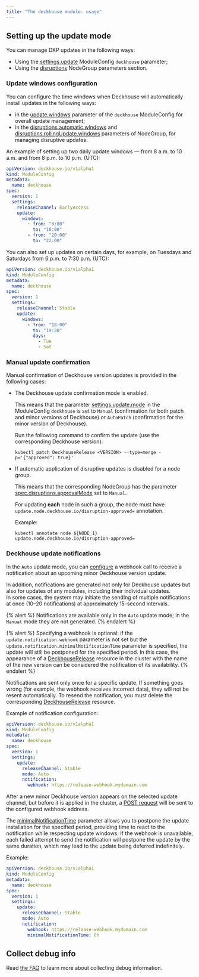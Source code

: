 ```yaml
---
title: "The deckhouse module: usage"
---
```


## Setting up the update mode

You can manage DKP updates in the following ways:
- Using the [settings.update](configuration.html#parameters-update) ModuleConfig `deckhouse` parameter;
- Using the [disruptions](../node-manager/cr.html#nodegroup-v1-spec-disruptions) NodeGroup parameters section.

### Update windows configuration

You can configure the time windows when Deckhouse will automatically install updates in the following ways:
- in the [update.windows](configuration.html#parameters-update-windows) parameter of the `deckhouse` ModuleConfig for overall update management;
- in the [disruptions.automatic.windows](../node-manager/cr.html#nodegroup-v1-spec-disruptions-automatic-windows) and [disruptions.rollingUpdate.windows](../node-manager/cr.html#nodegroup-v1-spec-disruptions-rollingupdate-windows) parameters of NodeGroup, for managing disruptive updates.

An example of setting up two daily update windows — from 8 a.m. to 10 a.m. and from 8 p.m. to 10 p.m. (UTC):

```yaml
apiVersion: deckhouse.io/v1alpha1
kind: ModuleConfig
metadata:
  name: deckhouse
spec:
  version: 1
  settings:
    releaseChannel: EarlyAccess
    update:
      windows: 
        - from: "8:00"
          to: "10:00"
        - from: "20:00"
          to: "22:00"
```

You can also set up updates on certain days, for example, on Tuesdays and Saturdays from 6 p.m. to 7:30 p.m. (UTC):

```yaml
apiVersion: deckhouse.io/v1alpha1
kind: ModuleConfig
metadata:
  name: deckhouse
spec:
  version: 1
  settings:
    releaseChannel: Stable
    update:
      windows: 
        - from: "18:00"
          to: "19:30"
          days:
            - Tue
            - Sat
```

<div id="manual-disruption-update-confirmation"></div>

### Manual update confirmation

Manual confirmation of Deckhouse version updates is provided in the following cases:
- The Deckhouse update confirmation mode is enabled.

  This means that the parameter [settings.update.mode](configuration.html#parameters-update-mode) in the ModuleConfig `deckhouse` is set to `Manual` (confirmation for both patch and minor versions of Deckhouse) or `AutoPatch` (confirmation for the minor version of Deckhouse).
  
  Run the following command to confirm the update (use the corresponding Deckhouse version):

  ```shell
  kubectl patch DeckhouseRelease <VERSION> --type=merge -p='{"approved": true}'
  ```

- If automatic application of disruptive updates is disabled for a node group.

  This means that the corresponding NodeGroup has the parameter [spec.disruptions.approvalMode](../node-manager/cr.html#nodegroup-v1-spec-disruptions-approvalmode) set to `Manual`.

  For updating **each** node in such a group, the node must have `update.node.deckhouse.io/disruption-approved=` annotation.
  
  Example:

  ```shell
  kubectl annotate node ${NODE_1} update.node.deckhouse.io/disruption-approved=
  ```

### Deckhouse update notifications

In the `Auto` update mode, you can [configure](configuration.html#parameters-update-notification) a webhook call to receive a notification about an upcoming minor Deckhouse version update.

In addition, notifications are generated not only for Deckhouse updates but also for updates of any modules, including their individual updates.  
In some cases, the system may initiate the sending of multiple notifications at once (10–20 notifications) at approximately 15-second intervals.

{% alert %}
Notifications are available only in the `Auto` update mode; in the `Manual` mode they are not generated.
{% endalert %}

{% alert %}
Specifying a webhook is optional: if the `update.notification.webhook` parameter is not set but the `update.notification.minimalNotificationTime` parameter is specified, the update will still be postponed for the specified period. In this case, the appearance of a [DeckhouseRelease](../../cr.html#deckhouserelease) resource in the cluster with the name of the new version can be considered the notification of its availability.
{% endalert %}

Notifications are sent only once for a specific update. If something goes wrong (for example, the webhook receives incorrect data), they will not be resent automatically. To resend the notification, you must delete the corresponding [DeckhouseRelease](../../cr.html#deckhouserelease) resource.

Example of notification configuration:

```yaml
apiVersion: deckhouse.io/v1alpha1
kind: ModuleConfig
metadata:
  name: deckhouse
spec:
  version: 1
  settings:
    update:
      releaseChannel: Stable
      mode: Auto
      notification:
        webhook: https://release-webhook.mydomain.com
```

After a new minor Deckhouse version appears on the selected update channel, but before it is applied in the cluster, a [POST request](configuration.html#parameters-update-notification-webhook) will be sent to the configured webhook address.

The [minimalNotificationTime](configuration.html#parameters-update-notification-minimalnotificationtime) parameter allows you to postpone the update installation for the specified period, providing time to react to the notification while respecting update windows. If the webhook is unavailable, each failed attempt to send the notification will postpone the update by the same duration, which may lead to the update being deferred indefinitely.

Example:

```yaml
apiVersion: deckhouse.io/v1alpha1
kind: ModuleConfig
metadata:
  name: deckhouse
spec:
  version: 1
  settings:
    update:
      releaseChannel: Stable
      mode: Auto
      notification:
        webhook: https://release-webhook.mydomain.com
        minimalNotificationTime: 8h
```

## Collect debug info

Read [the FAQ](faq.html#how-to-collect-debug-info) to learn more about collecting debug information.
